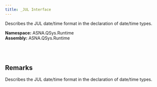 ```yaml
---
title: _JUL Interface
---
```


Describes the JUL date/time format in the declaration of date/time types.

**Namespace:** ASNA.QSys.Runtime <br/>
**Assembly:** ASNA.QSys.Runtime

<br>
<br>

## Remarks

Describes the JUL date/time format in the declaration of date/time types.

[//]: # ($$TODO: Complete the Remarks section.)

<br>
<br>


